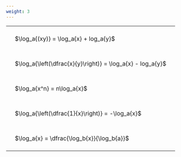 ```yaml
---
weight: 3
---
```


<style type="text/css">
#T_24288 th.col_heading {
  text-align: left;
  font-size: 1em;
}
#T_24288 td {
  text-align: left;
  font-size: 1em;
  padding: 1.5em;
}
</style>
<table id="T_24288">
  <thead>
  </thead>
  <tbody>
    <tr>
      <td id="T_24288_row0_col0" class="data row0 col0" >$\log_a{(xy)} = \log_a{x} + log_a{y}$</td>
    </tr>
    <tr>
      <td id="T_24288_row1_col0" class="data row1 col0" >$\log_a{\left(\dfrac{x}{y}\right)} = \log_a{x} - log_a{y}$</td>
    </tr>
    <tr>
      <td id="T_24288_row2_col0" class="data row2 col0" >$\log_a{x^n} = n\log_a{x}$</td>
    </tr>
    <tr>
      <td id="T_24288_row3_col0" class="data row3 col0" >$\log_a{\left(\dfrac{1}{x}\right)} = -\log_a{x}$</td>
    </tr>
    <tr>
      <td id="T_24288_row4_col0" class="data row4 col0" >$\log_a{x} = \dfrac{\log_b{x}}{\log_b{a}}$</td>
    </tr>
  </tbody>
</table>
